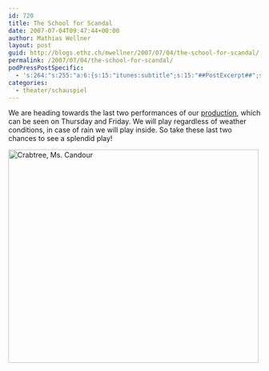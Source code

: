 ```yaml
---
id: 720
title: The School for Scandal
date: 2007-07-04T09:47:44+00:00
author: Mathias Wellner
layout: post
guid: http://blogs.ethz.ch/mwellner/2007/07/04/the-school-for-scandal/
permalink: /2007/07/04/the-school-for-scandal/
podPressPostSpecific:
  - 's:264:"s:255:"a:6:{s:15:"itunes:subtitle";s:15:"##PostExcerpt##";s:14:"itunes:summary";s:15:"##PostExcerpt##";s:15:"itunes:keywords";s:17:"##WordPressCats##";s:13:"itunes:author";s:10:"##Global##";s:15:"itunes:explicit";s:7:"Default";s:12:"itunes:block";s:7:"Default";}";";'
categories:
  - theater/schauspiel
---
```

We are heading towards the last two performances of our [production](http://www.aki.ethz.ch), which can be seen on Thursday and Friday. We will play regardless of weather conditions, in case of rain we will play inside. So take these last two chances to see a splendid play!

[<img src="http://farm2.static.flickr.com/1120/537157810_73ea15e7d7.jpg" width="500" height="426" alt="Crabtree, Ms. Candour" />](http://www.flickr.com/photos/mwellner/537157810/ "Photo Sharing")